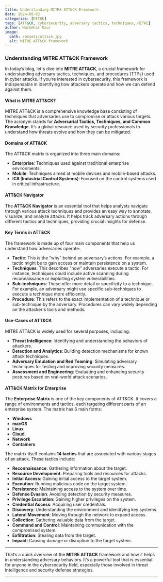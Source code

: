 ```yaml
---
title: Understanding MITRE ATT&CK Framework
date: 2024-08-03
categories: [MITRE]
tags: [ATT&CK, cybersecurity, adversary tactics, techniques, MITRE]
author: Harmehar Kaur
image:
  path: /assets/attack.jpg
  alt: MITRE ATT&CK framework
---
```


### Understanding MITRE ATT&CK Framework

In today’s blog, let's dive into **MITRE ATT&CK**, a crucial framework for understanding adversary tactics, techniques, and procedures (TTPs) used in cyber attacks. If you're interested in cybersecurity, this framework is indispensable in identifying how attackers operate and how we can defend against them.

#### What is MITRE ATT&CK?

MITRE ATT&CK is a comprehensive knowledge base consisting of techniques that adversaries use to compromise or attack various targets. The acronym stands for **Adversarial Tactics, Techniques, and Common Knowledge**. It’s a global resource used by security professionals to understand how threats evolve and how they can be mitigated.

#### Domains of ATT&CK

The ATT&CK matrix is organized into three main domains:
- **Enterprise**: Techniques used against traditional enterprise environments.
- **Mobile**: Techniques aimed at mobile devices and mobile-based attacks.
- **ICS (Industrial Control Systems)**: Focused on the control systems used in critical infrastructure.

#### ATT&CK Navigator

The **ATT&CK Navigator** is an essential tool that helps analysts navigate through various attack techniques and provides an easy way to annotate, visualize, and analyze attacks. It helps track adversary actions through different tactics and techniques, providing crucial insights for defense.

#### Key Terms in ATT&CK

The framework is made up of four main components that help us understand how adversaries operate:
- **Tactic**: This is the "why" behind an adversary’s actions. For example, a tactic might be to gain access or maintain persistence on a system.
- **Techniques**: This describes "how" adversaries execute a tactic. For instance, techniques could include active scanning during reconnaissance or exploiting system vulnerabilities.
- **Sub-techniques**: These offer more detail or specificity to a technique. For example, an adversary might use specific sub-techniques to execute a technique more efficiently.
- **Procedure**: This refers to the exact implementation of a technique or sub-technique by the adversary. Procedures can vary widely depending on the attacker's tools and methods.

#### Use-Cases of ATT&CK

MITRE ATT&CK is widely used for several purposes, including:
- **Threat Intelligence**: Identifying and understanding the behaviors of attackers.
- **Detection and Analytics**: Building detection mechanisms for known attack techniques.
- **Adversary Emulation and Red Teaming**: Simulating adversary techniques for testing and improving security measures.
- **Assessment and Engineering**: Evaluating and enhancing security postures based on real-world attack scenarios.

#### ATT&CK Matrix for Enterprise

The **Enterprise Matrix** is one of the key components of ATT&CK. It covers a range of environments and tactics, each targeting different parts of an enterprise system. The matrix has 6 main forms:
- **Windows**
- **macOS**
- **Linux**
- **Cloud**
- **Network**
- **Containers**

The matrix itself contains **14 tactics** that are associated with various stages of an attack. These tactics include:
- **Reconnaissance**: Gathering information about the target.
- **Resource Development**: Preparing tools and resources for attacks.
- **Initial Access**: Gaining initial access to the target system.
- **Execution**: Running malicious code on the target system.
- **Persistence**: Maintaining access to the system over time.
- **Defense Evasion**: Avoiding detection by security measures.
- **Privilege Escalation**: Gaining higher privileges on the system.
- **Credential Access**: Acquiring user credentials.
- **Discovery**: Understanding the environment and identifying key systems.
- **Lateral Movement**: Moving through the network to expand access.
- **Collection**: Gathering valuable data from the target.
- **Command and Control**: Maintaining communication with the compromised system.
- **Exfiltration**: Stealing data from the target.
- **Impact**: Causing damage or disruption to the target system.

---

That’s a quick overview of the **MITRE ATT&CK** framework and how it helps in understanding adversary behaviors. It’s a powerful tool that is essential for anyone in the cybersecurity field, especially those involved in threat intelligence and security defense strategies.

---

